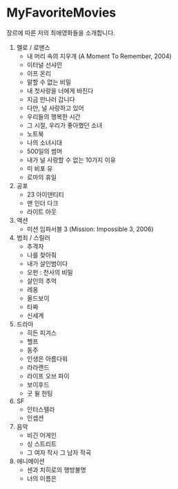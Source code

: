 
MyFavoriteMovies
================

장르에 따른 저의 최애영화들을 소개합니다.

1. 멜로 / 로맨스
   - 내 머리 속의 지우개 (A Moment To Remember, 2004)
   - 이터널 선샤인
   - 이프 온리
   - 말할 수 없는 비밀
   - 내 첫사랑을 너에게 바친다
   - 지금 만나러 갑니다
   - 다만, 널 사랑하고 있어
   - 우리들의 행복한 시간
   - 그 시절, 우리가 좋아했던 소녀
   - 노트북
   - 나의 소녀시대
   - 500일의 썸머
   - 내가 널 사랑할 수 없는 10가지 이유
   - 미 비포 유
   - 로마의 휴일
2. 공포
   - 23 아이덴티티
   - 맨 인더 다크
   - 라이트 아웃
3. 액션
   - 미션 임파서블 3 (Mission: Impossible 3, 2006) 
4. 범죄 / 스릴러
   - 추격자
   - 나를 찾아줘
   - 내가 살인범이다
   - 오펀 : 천사의 비밀
   - 살인의 추억
   - 레옹
   - 올드보이
   - 타짜
   - 신세계
5. 드라마
   - 히든 피겨스
   - 헬프
   - 동주
   - 인생은 아름다워
   - 라라랜드
   - 라이프 오브 파이
   - 보이후드
   - 굿 윌 헌팅
6. SF
   - 인터스텔라
   - 인셉션
7. 음악
   - 비긴 어게인
   - 싱 스트리트
   - 그 여자 작사 그 남자 작곡
8. 애니메이션
   - 센과 치히로의 행방불명
   - 너의 이름은
   

